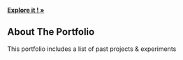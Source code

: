 <a href="https://mathematisse.github.io/Portfolio/"><strong> Explore it ! »</strong></a>


<!-- ABOUT THE PROJECT -->
## About The Portfolio


This portfolio includes a list of past projects & experiments
